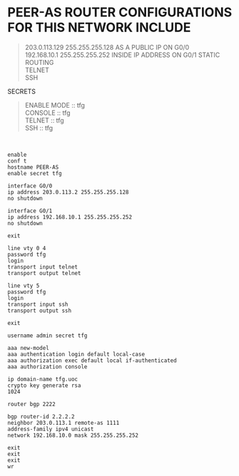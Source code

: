 # PEER-AS ROUTER CONFIGURATIONS FOR THIS NETWORK INCLUDE

>203.0.113.129 255.255.255.128 AS A PUBLIC IP ON G0/0  
>192.168.10.1 255.255.255.252 INSIDE IP ADDRESS ON G0/1 
>STATIC ROUTING  
>TELNET  
>SSH
  
SECRETS  
  
>ENABLE MODE :: tfg  
>CONSOLE :: tfg  
>TELNET :: tfg  
>SSH :: tfg 
  
&nbsp;  
  
```
enable
conf t
hostname PEER-AS
enable secret tfg

interface G0/0
ip address 203.0.113.2 255.255.255.128
no shutdown

interface G0/1
ip address 192.168.10.1 255.255.255.252
no shutdown

exit

line vty 0 4
password tfg
login
transport input telnet
transport output telnet

line vty 5
password tfg
login
transport input ssh
transport output ssh

exit

username admin secret tfg

aaa new-model
aaa authentication login default local-case
aaa authorization exec default local if-authenticated
aaa authorization console

ip domain-name tfg.uoc
crypto key generate rsa
1024

router bgp 2222

bgp router-id 2.2.2.2
neighbor 203.0.113.1 remote-as 1111
address-family ipv4 unicast
network 192.168.10.0 mask 255.255.255.252

exit
exit
exit
wr

```